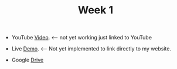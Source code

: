 # <html><center>Week 1</center>
<br></html>

* YouTube [Video](https://YouTube.com). <-- not yet working just linked to YouTube

* Live [Demo](http://www.gshurstsolutions.com). <-- Not yet implemented to link directly to my website.

* Google [Drive](https://drive.google.com/drive/folders/1QkjtjVLYFcmb1-s4KBpd8IDtCm3er8Ov?usp=sharing)